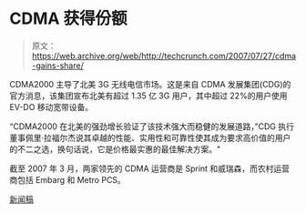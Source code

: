 # CDMA 获得份额

> 原文：<https://web.archive.org/web/http://techcrunch.com/2007/07/27/cdma-gains-share/>

CDMA2000 主导了北美 3G 无线电信市场。这是来自 CDMA 发展集团(CDG)的官方消息，该集团宣布北美有超过 1.35 亿 3G 用户，其中超过 22%的用户使用 EV-DO 移动宽带设备。

“CDMA2000 在北美的强劲增长验证了该技术强大而稳健的发展道路，”CDG 执行董事佩里·拉福尔杰说其卓越的性能、实用性和可靠性使其成为要求高价值的用户的不二之选，换句话说，它是价格最实惠的最佳解决方案。"

截至 2007 年 3 月，两家领先的 CDMA 运营商是 Sprint 和威瑞森，而农村运营商包括 Embarg 和 Metro PCS。

[新闻稿](https://web.archive.org/web/20151102211931/http://www.cdg.org/news/press/2007/Jul26_07.asp)